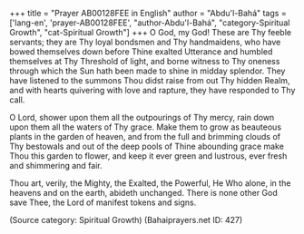 +++
title = "Prayer AB00128FEE in English"
author = "Abdu'l-Bahá"
tags = ['lang-en', 'prayer-AB00128FEE', "author-Abdu'l-Bahá", "category-Spiritual Growth", "cat-Spiritual Growth"]
+++
O God, my God! These are Thy feeble servants; they are Thy loyal bondsmen and Thy handmaidens, who have bowed themselves down before Thine exalted Utterance and humbled themselves at Thy Threshold of light, and borne witness to Thy oneness through which the Sun hath been made to shine in midday splendor. They have listened to the summons Thou didst raise from out Thy hidden Realm, and with hearts quivering with love and rapture, they have responded to Thy call. 

O Lord, shower upon them all the outpourings of Thy mercy, rain down upon them all the waters of Thy grace. Make them to grow as beauteous plants in the garden of heaven, and from the full and brimming clouds of Thy bestowals and out of the deep pools of Thine abounding grace make Thou this garden to flower, and keep it ever green and lustrous, ever fresh and shimmering and fair.

Thou art, verily, the Mighty, the Exalted, the Powerful, He Who alone, in the heavens and on the earth, abideth unchanged. There is none other God save Thee, the Lord of manifest tokens and signs.

(Source category: Spiritual Growth)
(Bahaiprayers.net ID: 427)
